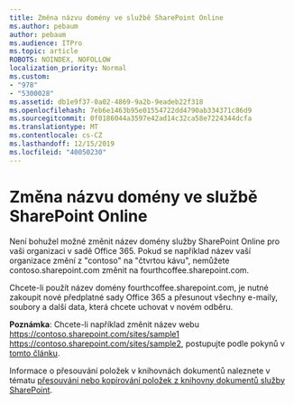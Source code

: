 ```yaml
---
title: Změna názvu domény ve službě SharePoint Online
ms.author: pebaum
author: pebaum
ms.audience: ITPro
ms.topic: article
ROBOTS: NOINDEX, NOFOLLOW
localization_priority: Normal
ms.custom:
- "978"
- "5300028"
ms.assetid: db1e9f37-0a02-4869-9a2b-9eadeb22f318
ms.openlocfilehash: 7eb6e1463b95e01554722dd4790ab334371c86d9
ms.sourcegitcommit: 0f0186044a3597e42ad14c32ca58e7224344dcfa
ms.translationtype: MT
ms.contentlocale: cs-CZ
ms.lasthandoff: 12/15/2019
ms.locfileid: "40050230"
---
```

# <a name="change-domain-name-in-sharepoint-online"></a>Změna názvu domény ve službě SharePoint Online

Není bohužel možné změnit název domény služby SharePoint Online pro vaši organizaci v sadě Office 365. Pokud se například název vaší organizace změní z "contoso" na "čtvrtou kávu", nemůžete contoso.sharepoint.com změnit na fourthcoffee.sharepoint.com.
  
Chcete-li použít název domény fourthcoffee.sharepoint.com, je nutné zakoupit nové předplatné sady Office 365 a přesunout všechny e-maily, soubory a další data, která chcete uchovat v novém odběru.
  
 **Poznámka**: Chcete-li například změnit název webu https://contoso.sharepoint.com/sites/sample1 https://contoso.sharepoint.com/sites/sample2, postupujte podle pokynů v [tomto článku](https://docs.microsoft.com/sharepoint/change-site-address). 
  
Informace o přesouvání položek v knihovnách dokumentů naleznete v tématu [přesouvání nebo kopírování položek z knihovny dokumentů služby SharePoint](https://go.microsoft.com/fwlink/?linkid=2025831).
  